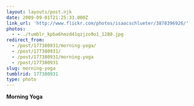 ```yaml
---
layout: layouts/post.njk
date: 2009-09-01T21:25:33.000Z
link_url: 'http://www.flickr.com/photos/isaacschlueter/3878396926/'
photos:
  - - ./tumblr_kpba6hmzd41qzjzo9o1_1280.jpg
redirect_from:
  - /post/177380931/morning-yoga/
  - /post/177380931/
  - /post/177380931/morning-yoga
  - /post/177380931
slug: morning-yoga
tumblrid: 177380931
type: photo
---
```

<p><b>Morning Yoga</b></p>
